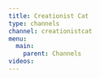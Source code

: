 ```yaml
---
title: Creationist Cat
type: channels
channel: creationistcat
menu:
  main:
    parent: Channels
videos:
---
```


